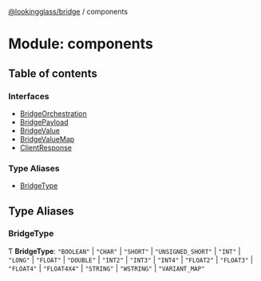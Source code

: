 [@lookingglass/bridge](../README.md) / components

# Module: components

## Table of contents

### Interfaces

- [BridgeOrchestration](../interfaces/components.BridgeOrchestration.md)
- [BridgePayload](../interfaces/components.BridgePayload.md)
- [BridgeValue](../interfaces/components.BridgeValue.md)
- [BridgeValueMap](../interfaces/components.BridgeValueMap.md)
- [ClientResponse](../interfaces/components.ClientResponse.md)

### Type Aliases

- [BridgeType](components.md#bridgetype)

## Type Aliases

### BridgeType

Ƭ **BridgeType**: ``"BOOLEAN"`` \| ``"CHAR"`` \| ``"SHORT"`` \| ``"UNSIGNED_SHORT"`` \| ``"INT"`` \| ``"LONG"`` \| ``"FLOAT"`` \| ``"DOUBLE"`` \| ``"INT2"`` \| ``"INT3"`` \| ``"INT4"`` \| ``"FLOAT2"`` \| ``"FLOAT3"`` \| ``"FLOAT4"`` \| ``"FLOAT4X4"`` \| ``"STRING"`` \| ``"WSTRING"`` \| ``"VARIANT_MAP"``
